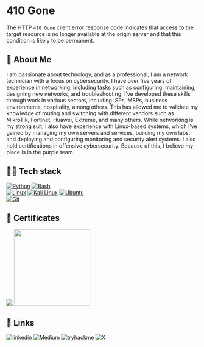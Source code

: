 # 410 Gone
The HTTP `410 Gone` client error response code indicates that access to the target resource is no longer available at the origin server and that this condition is likely to be permanent.

## 🚀 About Me
I am passionate about technology, and as a professional, I am a network technician with a focus on cybersecurity. I have over five years of experience in networking, including tasks such as configuring, maintaining, designing new networks, and troubleshooting. I’ve developed these skills through work in various sectors, including ISPs, MSPs, business environments, hospitality, among others. This has allowed me to validate my knowledge of routing and switching with different vendors such as MikroTik, Fortinet, Huawei, Extreme, and many others.
While networking is my strong suit, I also have experience with Linux-based systems, which I’ve gained by managing my own servers and services, building my own labs, and deploying and configuring monitoring and security alert systems.
I also hold certifications in offensive cybersecurity. Because of this, I believe my place is in the purple team.

## 👨‍💻 Tech stack
[![Python](https://img.shields.io/badge/Python-3776AB?logo=python&logoColor=fff)](#)    [![Bash](https://img.shields.io/badge/Bash-4EAA25?logo=gnubash&logoColor=fff)](#)
<br>[![Linux](https://img.shields.io/badge/Linux-FCC624?logo=linux&logoColor=black)](#) [![Kali Linux](https://img.shields.io/badge/Kali%20Linux-557C94?logo=kalilinux&logoColor=fff)](#)   [![Ubuntu](https://img.shields.io/badge/Ubuntu-E95420?logo=ubuntu&logoColor=white)](#) 
<br>[![Git](https://img.shields.io/badge/Git-F05032?logo=git&logoColor=fff)](#)

## 🌟 Certificates
<img src="https://api.accredible.com/v1/frontend/credential_website_embed_image/badge/103209991?key=a6b541a5eeb125dd90eb9d7d51cc5e6a038c0d05b0a7f22a2eebaa7dec5bd57b"> <img src="https://images.credly.com/images/20082fc1-94af-4773-9df0-28856b566748/image.png" width=200px>

## 🔗 Links
[![linkedin](https://img.shields.io/badge/linkedin-0A66C2?style=for-the-badge&logo=linkedin&logoColor=white)](https://www.linkedin.com/in/vicente-marques-al/)   [![Medium](https://img.shields.io/badge/Medium-%23000000.svg?style=for-the-badge&logo=medium&logoColor=white)](https://410g0n3.medium.com) [![tryhackme](https://img.shields.io/badge/tryhackme-1DB954?style=for-the-badge&logo=tryhackme&logoColor=white)](https://tryhackme.com/r/p/410g0n3) [![X](https://img.shields.io/badge/X-%23000000.svg?style=for-the-badge&logo=X&logoColor=white)](https://x.com/410g0n3)
